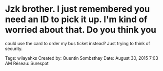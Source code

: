 # Jzk brother. I just remembered you need an ID to pick it up. l'm kind of worried about that. Do you think you
could use the card to order my bus ticket instead? Just trying to think of security.

Tags: wilayahks
Created by: Quentin Sombsthay
Date: August 30, 2015 7:03 AM
Réseau: Surespot